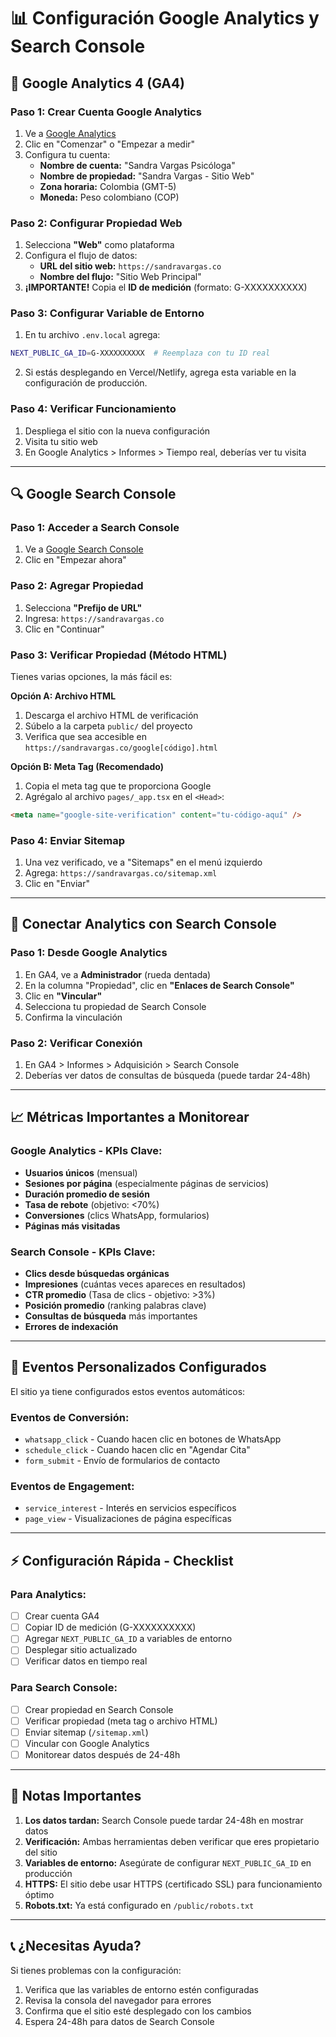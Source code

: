 # 📊 Configuración Google Analytics y Search Console

## 🚀 **Google Analytics 4 (GA4)**

### **Paso 1: Crear Cuenta Google Analytics**
1. Ve a [Google Analytics](https://analytics.google.com/)
2. Clic en "Comenzar" o "Empezar a medir"
3. Configura tu cuenta:
   - **Nombre de cuenta:** "Sandra Vargas Psicóloga"
   - **Nombre de propiedad:** "Sandra Vargas - Sitio Web"
   - **Zona horaria:** Colombia (GMT-5)
   - **Moneda:** Peso colombiano (COP)

### **Paso 2: Configurar Propiedad Web**
1. Selecciona **"Web"** como plataforma
2. Configura el flujo de datos:
   - **URL del sitio web:** `https://sandravargas.co`
   - **Nombre del flujo:** "Sitio Web Principal"
3. **¡IMPORTANTE!** Copia el **ID de medición** (formato: G-XXXXXXXXXX)

### **Paso 3: Configurar Variable de Entorno**
1. En tu archivo `.env.local` agrega:
```bash
NEXT_PUBLIC_GA_ID=G-XXXXXXXXXX  # Reemplaza con tu ID real
```

2. Si estás desplegando en Vercel/Netlify, agrega esta variable en la configuración de producción.

### **Paso 4: Verificar Funcionamiento**
1. Despliega el sitio con la nueva configuración
2. Visita tu sitio web
3. En Google Analytics > Informes > Tiempo real, deberías ver tu visita

---

## 🔍 **Google Search Console**

### **Paso 1: Acceder a Search Console**
1. Ve a [Google Search Console](https://search.google.com/search-console/)
2. Clic en "Empezar ahora"

### **Paso 2: Agregar Propiedad**
1. Selecciona **"Prefijo de URL"**
2. Ingresa: `https://sandravargas.co`
3. Clic en "Continuar"

### **Paso 3: Verificar Propiedad (Método HTML)**
Tienes varias opciones, la más fácil es:

**Opción A: Archivo HTML**
1. Descarga el archivo HTML de verificación
2. Súbelo a la carpeta `public/` del proyecto
3. Verifica que sea accesible en `https://sandravargas.co/google[código].html`

**Opción B: Meta Tag (Recomendado)**
1. Copia el meta tag que te proporciona Google
2. Agrégalo al archivo `pages/_app.tsx` en el `<Head>`:
```html
<meta name="google-site-verification" content="tu-código-aquí" />
```

### **Paso 4: Enviar Sitemap**
1. Una vez verificado, ve a "Sitemaps" en el menú izquierdo
2. Agrega: `https://sandravargas.co/sitemap.xml`
3. Clic en "Enviar"

---

## 🔗 **Conectar Analytics con Search Console**

### **Paso 1: Desde Google Analytics**
1. En GA4, ve a **Administrador** (rueda dentada)
2. En la columna "Propiedad", clic en **"Enlaces de Search Console"**
3. Clic en **"Vincular"**
4. Selecciona tu propiedad de Search Console
5. Confirma la vinculación

### **Paso 2: Verificar Conexión**
1. En GA4 > Informes > Adquisición > Search Console
2. Deberías ver datos de consultas de búsqueda (puede tardar 24-48h)

---

## 📈 **Métricas Importantes a Monitorear**

### **Google Analytics - KPIs Clave:**
- **Usuarios únicos** (mensual)
- **Sesiones por página** (especialmente páginas de servicios)
- **Duración promedio de sesión**
- **Tasa de rebote** (objetivo: <70%)
- **Conversiones** (clics WhatsApp, formularios)
- **Páginas más visitadas**

### **Search Console - KPIs Clave:**
- **Clics desde búsquedas orgánicas**
- **Impresiones** (cuántas veces apareces en resultados)
- **CTR promedio** (Tasa de clics - objetivo: >3%)
- **Posición promedio** (ranking palabras clave)
- **Consultas de búsqueda** más importantes
- **Errores de indexación**

---

## 🎯 **Eventos Personalizados Configurados**

El sitio ya tiene configurados estos eventos automáticos:

### **Eventos de Conversión:**
- `whatsapp_click` - Cuando hacen clic en botones de WhatsApp
- `schedule_click` - Cuando hacen clic en "Agendar Cita"
- `form_submit` - Envío de formularios de contacto

### **Eventos de Engagement:**
- `service_interest` - Interés en servicios específicos
- `page_view` - Visualizaciones de página específicas

---

## ⚡ **Configuración Rápida - Checklist**

### **Para Analytics:**
- [ ] Crear cuenta GA4
- [ ] Copiar ID de medición (G-XXXXXXXXXX)
- [ ] Agregar `NEXT_PUBLIC_GA_ID` a variables de entorno
- [ ] Desplegar sitio actualizado
- [ ] Verificar datos en tiempo real

### **Para Search Console:**
- [ ] Crear propiedad en Search Console
- [ ] Verificar propiedad (meta tag o archivo HTML)
- [ ] Enviar sitemap (`/sitemap.xml`)
- [ ] Vincular con Google Analytics
- [ ] Monitorear datos después de 24-48h

---

## 🚨 **Notas Importantes**

1. **Los datos tardan:** Search Console puede tardar 24-48h en mostrar datos
2. **Verificación:** Ambas herramientas deben verificar que eres propietario del sitio
3. **Variables de entorno:** Asegúrate de configurar `NEXT_PUBLIC_GA_ID` en producción
4. **HTTPS:** El sitio debe usar HTTPS (certificado SSL) para funcionamiento óptimo
5. **Robots.txt:** Ya está configurado en `/public/robots.txt`

---

## 📞 **¿Necesitas Ayuda?**

Si tienes problemas con la configuración:
1. Verifica que las variables de entorno estén configuradas
2. Revisa la consola del navegador para errores
3. Confirma que el sitio esté desplegado con los cambios
4. Espera 24-48h para datos de Search Console 